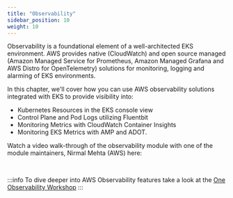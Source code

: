 ```yaml
---
title: "Observability"
sidebar_position: 10
weight: 10
---
```


Observability is a foundational element of a well-architected EKS environment. AWS provides native (CloudWatch) and open source managed (Amazon Managed Service for Prometheus, Amazon Managed Grafana and AWS Distro for OpenTelemetry) solutions for monitoring, logging and alarming of EKS environments.

In this chapter, we'll cover how you can use AWS observability solutions integrated with EKS to provide visibility into:

- Kubernetes Resources in the EKS console view
- Control Plane and Pod Logs utilizing Fluentbit
- Monitoring Metrics with CloudWatch Container Insights
- Monitoring EKS Metrics with AMP and ADOT.

Watch a video walk-through of the observability module with one of the module maintainers, Nirmal Mehta (AWS) here:

<ReactPlayer controls url="https://www.youtube.com/watch?v=ajPe7HVypxg" /> <br />

:::info
To dive deeper into AWS Observability features take a look at the [One Observability Workshop](https://catalog.workshops.aws/observability/en-US)
:::
